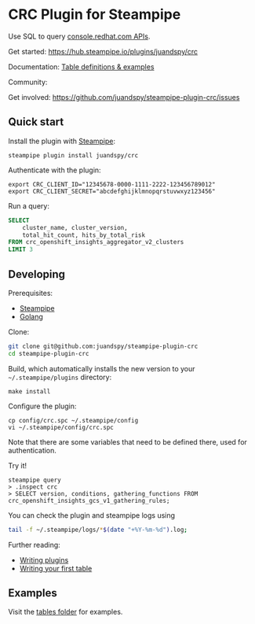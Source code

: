 # CRC Plugin for Steampipe

Use SQL to query [console.redhat.com APIs](console.redhat.com/docs/api).

Get started: https://hub.steampipe.io/plugins/juandspy/crc

Documentation: [Table definitions & examples](https://hub.steampipe.io/plugins/juandspy/crc/tables)

Community:

Get involved: https://github.com/juandspy/steampipe-plugin-crc/issues

##  Quick start

Install the plugin with [Steampipe](https://steampipe.io):

```shell
steampipe plugin install juandspy/crc
```

Authenticate with the plugin:

```
export CRC_CLIENT_ID="12345678-0000-1111-2222-123456789012"
export CRC_CLIENT_SECRET="abcdefghijklmnopqrstuvwxyz123456"
```

Run a query:

```sql
SELECT
    cluster_name, cluster_version,
    total_hit_count, hits_by_total_risk
FROM crc_openshift_insights_aggregator_v2_clusters
LIMIT 3
```

## Developing

Prerequisites:

- [Steampipe](https://steampipe.io/downloads)
- [Golang](https://golang.org/doc/install)

Clone:

```sh
git clone git@github.com:juandspy/steampipe-plugin-crc
cd steampipe-plugin-crc
```

Build, which automatically installs the new version to your `~/.steampipe/plugins` directory:

```
make install
```

Configure the plugin:

```
cp config/crc.spc ~/.steampipe/config
vi ~/.steampipe/config/crc.spc
```

Note that there are some variables that need to be defined there, used for authentication.

Try it!

```
steampipe query
> .inspect crc
> SELECT version, conditions, gathering_functions FROM crc_openshift_insights_gcs_v1_gathering_rules;
```

You can check the plugin and steampipe logs using
```sh
tail -f ~/.steampipe/logs/*$(date "+%Y-%m-%d").log;                                                                           
```

Further reading:

- [Writing plugins](https://steampipe.io/docs/develop/writing-plugins)
- [Writing your first table](https://steampipe.io/docs/develop/writing-your-first-table)

## Examples

Visit the [tables folder](./docs/tables) for examples.

